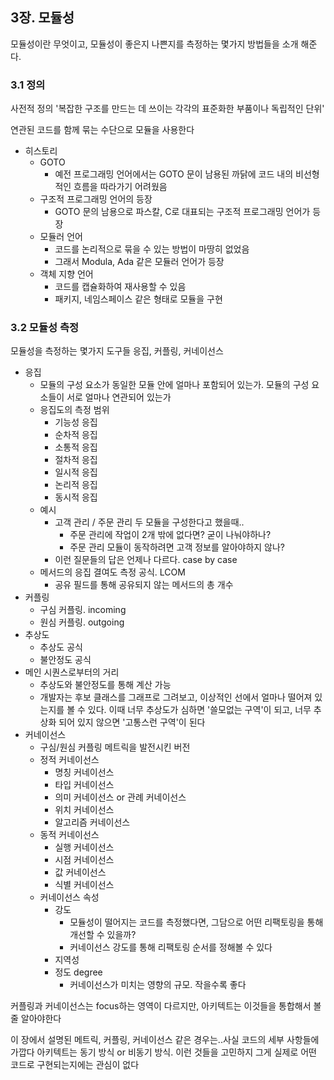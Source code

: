 ## 3장. 모듈성

모듈성이란 무엇이고, 모듈성이 좋은지 나쁜지를 측정하는 몇가지 방법들을 소개 해준다.

### 3.1 정의

사전적 정의
'복잡한 구조를 만드는 데 쓰이는 각각의 표준화한 부품이나 독립적인 단위'

연관된 코드를 함께 묶는 수단으로 모듈을 사용한다

* 히스토리
    * GOTO
        * 예전 프로그래밍 언어에서는 GOTO 문이 남용된 까닭에 코드 내의 비선형적인 흐름을 따라가기 어려웠음
    * 구조적 프로그래밍 언어의 등장
        * GOTO 문의 남용으로 파스칼, C로 대표되는 구조적 프로그래밍 언어가 등장
    * 모듈러 언어
        * 코드를 논리적으로 묶을 수 있는 방법이 마땅히 없었음
        * 그래서 Modula, Ada 같은 모듈러 언어가 등장
    * 객체 지향 언어
        * 코드를 캡슐화하여 재사용할 수 있음
        * 패키지, 네임스페이스 같은 형태로 모듈을 구현

### 3.2 모듈성 측정

모듈성을 측정하는 몇가지 도구들
응집, 커플링, 커네이선스

* 응집
    * 모듈의 구성 요소가 동일한 모듈 안에 얼마나 포함되어 있는가. 모듈의 구성 요소들이 서로 얼마나 연관되어 있는가
    * 응집도의 측정 범위
        * 기능성 응집
        * 순차적 응집
        * 소통적 응집
        * 절차적 응집
        * 일시적 응집
        * 논리적 응집
        * 동시적 응집
    * 예시
        * 고객 관리 / 주문 관리 두 모듈을 구성한다고 했을때..
            * 주문 관리에 작업이 2개 밖에 없다면? 굳이 나눠야하나?
            * 주문 관리 모듈이 동작하려면 고객 정보를 알아야하지 않나?
        * 이런 질문들의 답은 언제나 다르다. case by case
    * 메서드의 응집 결여도 측정 공식. LCOM
        * 공유 필드를 통해 공유되지 않는 메서드의 총 개수
* 커플링
    * 구심 커플링. incoming
    * 원심 커플링. outgoing
* 추상도
    * 추상도 공식
    * 불안정도 공식
* 메인 시퀀스로부터의 거리
    * 추상도와 불안정도를 통해 계산 가능
    * 개발자는 후보 클래스를 그래프로 그려보고, 이상적인 선에서 얼마나 떨어져 있는지를 볼 수 있다. 이때 너무 추상도가 심하면 '쓸모없는 구역'이 되고, 너무 추상화 되어 있지 않으면 '고통스런 구역'이 된다
* 커네이선스
    * 구심/원심 커플링 메트릭을 발전시킨 버전
    * 정적 커네이선스
        * 명칭 커네이선스
        * 타입 커네이선스
        * 의미 커네이선스 or 관례 커네이선스
        * 위치 커네이선스
        * 알고리즘 커네이선스
    * 동적 커네이선스
        * 실행 커네이선스
        * 시점 커네이선스
        * 값 커네이선스
        * 식별 커네이선스
    * 커네이선스 속성
        * 강도
            * 모듈성이 떨어지는 코드를 측정했다면, 그담으로 어떤 리팩토링을 통해 개선할 수 있을까?
            * 커네이선스 강도를 통해 리팩토링 순서를 정해볼 수 있다
        * 지역성
        * 정도 degree
            * 커네이선스가 미치는 영향의 규모. 작을수록 좋다

커플링과 커네이선스는 focus하는 영역이 다르지만, 아키텍트는 이것들을 통합해서 볼 줄 알아야한다

이 장에서 설명된 메트릭, 커플링, 커네이선스 같은 경우는..사실 코드의 세부 사항들에 가깝다
아키텍트는 동기 방식 or 비동기 방식. 이런 것들을 고민하지 그게 실제로 어떤 코드로 구현되는지에는 관심이 없다
